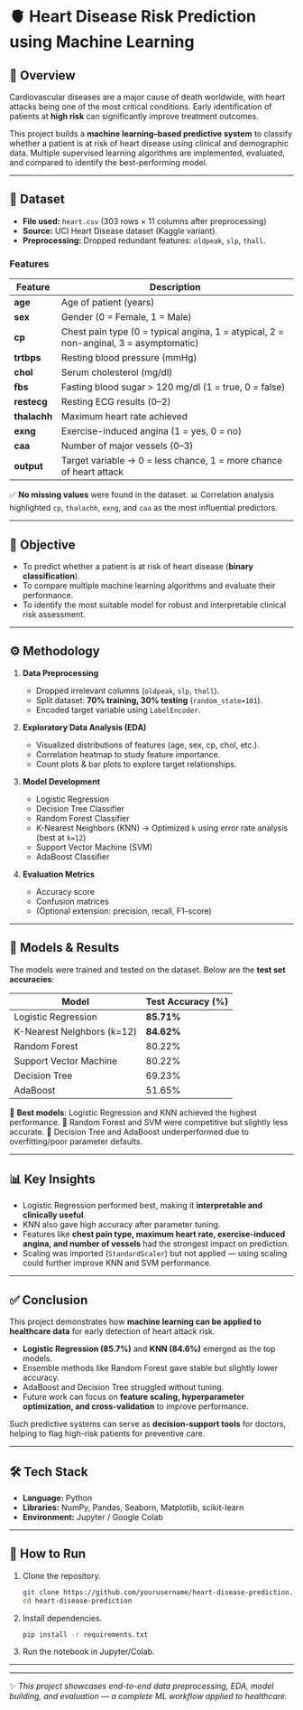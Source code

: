 
# 🫀 Heart Disease Risk Prediction using Machine Learning

## 📌 Overview

Cardiovascular diseases are a major cause of death worldwide, with heart attacks being one of the most critical conditions. Early identification of patients at **high risk** can significantly improve treatment outcomes.

This project builds a **machine learning–based predictive system** to classify whether a patient is at risk of heart disease using clinical and demographic data. Multiple supervised learning algorithms are implemented, evaluated, and compared to identify the best-performing model.

---

## 📂 Dataset

* **File used:** `heart.csv` (303 rows × 11 columns after preprocessing)
* **Source:** UCI Heart Disease dataset (Kaggle variant).
* **Preprocessing:** Dropped redundant features: `oldpeak`, `slp`, `thall`.

### Features

| Feature      | Description                                                                           |
| ------------ | ------------------------------------------------------------------------------------- |
| **age**      | Age of patient (years)                                                                |
| **sex**      | Gender (0 = Female, 1 = Male)                                                         |
| **cp**       | Chest pain type (0 = typical angina, 1 = atypical, 2 = non-anginal, 3 = asymptomatic) |
| **trtbps**   | Resting blood pressure (mmHg)                                                         |
| **chol**     | Serum cholesterol (mg/dl)                                                             |
| **fbs**      | Fasting blood sugar > 120 mg/dl (1 = true, 0 = false)                                 |
| **restecg**  | Resting ECG results (0–2)                                                             |
| **thalachh** | Maximum heart rate achieved                                                           |
| **exng**     | Exercise-induced angina (1 = yes, 0 = no)                                             |
| **caa**      | Number of major vessels (0–3)                                                         |
| **output**   | Target variable → 0 = less chance, 1 = more chance of heart attack                    |

✅ **No missing values** were found in the dataset.
📊 Correlation analysis highlighted `cp`, `thalachh`, `exng`, and `caa` as the most influential predictors.

---

## 🎯 Objective

* To predict whether a patient is at risk of heart disease (**binary classification**).
* To compare multiple machine learning algorithms and evaluate their performance.
* To identify the most suitable model for robust and interpretable clinical risk assessment.

---

## ⚙️ Methodology

1. **Data Preprocessing**

   * Dropped irrelevant columns (`oldpeak`, `slp`, `thall`).
   * Split dataset: **70% training, 30% testing** (`random_state=101`).
   * Encoded target variable using `LabelEncoder`.

2. **Exploratory Data Analysis (EDA)**

   * Visualized distributions of features (age, sex, cp, chol, etc.).
   * Correlation heatmap to study feature importance.
   * Count plots & bar plots to explore target relationships.

3. **Model Development**

   * Logistic Regression
   * Decision Tree Classifier
   * Random Forest Classifier
   * K-Nearest Neighbors (KNN) → Optimized `k` using error rate analysis (best at `k=12`)
   * Support Vector Machine (SVM)
   * AdaBoost Classifier

4. **Evaluation Metrics**

   * Accuracy score
   * Confusion matrices
   * (Optional extension: precision, recall, F1-score)

---

## 🤖 Models & Results

The models were trained and tested on the dataset. Below are the **test set accuracies**:

| Model                      | Test Accuracy (%) |
| -------------------------- | ----------------- |
| Logistic Regression        | **85.71%**        |
| K-Nearest Neighbors (k=12) | **84.62%**        |
| Random Forest              | 80.22%            |
| Support Vector Machine     | 80.22%            |
| Decision Tree              | 69.23%            |
| AdaBoost                   | 51.65%            |

🔹 **Best models**: Logistic Regression and KNN achieved the highest performance.
🔹 Random Forest and SVM were competitive but slightly less accurate.
🔹 Decision Tree and AdaBoost underperformed due to overfitting/poor parameter defaults.

---

## 📊 Key Insights

* Logistic Regression performed best, making it **interpretable and clinically useful**.
* KNN also gave high accuracy after parameter tuning.
* Features like **chest pain type, maximum heart rate, exercise-induced angina, and number of vessels** had the strongest impact on prediction.
* Scaling was imported (`StandardScaler`) but not applied — using scaling could further improve KNN and SVM performance.

---

## ✅ Conclusion

This project demonstrates how **machine learning can be applied to healthcare data** for early detection of heart attack risk.

* **Logistic Regression (85.7%)** and **KNN (84.6%)** emerged as the top models.
* Ensemble methods like Random Forest gave stable but slightly lower accuracy.
* AdaBoost and Decision Tree struggled without tuning.
* Future work can focus on **feature scaling, hyperparameter optimization, and cross-validation** to improve performance.

Such predictive systems can serve as **decision-support tools** for doctors, helping to flag high-risk patients for preventive care.

---

## 🛠️ Tech Stack

* **Language:** Python
* **Libraries:** NumPy, Pandas, Seaborn, Matplotlib, scikit-learn
* **Environment:** Jupyter / Google Colab

---

## 🚀 How to Run

1. Clone the repository.

   ```bash
   git clone https://github.com/yourusername/heart-disease-prediction.git
   cd heart-disease-prediction
   ```
2. Install dependencies.

   ```bash
   pip install -r requirements.txt
   ```
3. Run the notebook in Jupyter/Colab.

---

 

---

✨ *This project showcases end-to-end data preprocessing, EDA, model building, and evaluation — a complete ML workflow applied to healthcare.*
 

